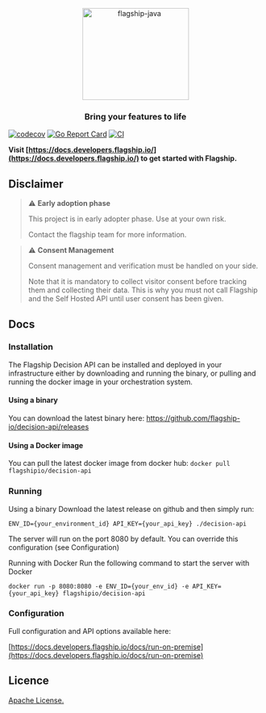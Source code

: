 <p align="center">
<img  src="https://mk0abtastybwtpirqi5t.kinstacdn.com/wp-content/uploads/picture-solutions-persona-product-flagship.jpg"  width="211"  height="182"  alt="flagship-java"  />
</p>
<h3 align="center">Bring your features to life</h3>

[![codecov](https://codecov.io/gh/flagship-io/decision-api/branch/main/graph/badge.svg?token=Jvuh2U89uA)](https://codecov.io/gh/flagship-io/decision-api)
[![Go Report Card](https://goreportcard.com/badge/github.com/flagship-io/decision-api)](https://goreportcard.com/report/github.com/flagship-io/decision-api)
[![CI](https://github.com/flagship-io/decision-api/actions/workflows/ci.yml/badge.svg)](https://github.com/flagship-io/decision-api/actions/workflows/ci.yml) 

**Visit [https://docs.developers.flagship.io/](https://docs.developers.flagship.io/) to get started with Flagship.**

## Disclaimer

> :warning: **Early adoption phase**
>
> This project is in early adopter phase. Use at your own risk.
>
> Contact the flagship team for more information.

> :warning: **Consent Management**
>
> Consent management and verification must be handled on your side.
>
> Note that it is mandatory to collect visitor consent before tracking them and collecting their data. This is why you must not call Flagship and the Self Hosted API until user consent has been given.

## Docs

### Installation
The Flagship Decision API can be installed and deployed in your infrastructure either by downloading and running the binary, or pulling and running the docker image in your orchestration system.

#### Using a binary
You can download the latest binary here: https://github.com/flagship-io/decision-api/releases

#### Using a Docker image
You can pull the latest docker image from docker hub:
`docker pull flagshipio/decision-api`

### Running
Using a binary
Download the latest release on github and then simply run:

`ENV_ID={your_environment_id} API_KEY={your_api_key} ./decision-api`

The server will run on the port 8080 by default. You can override this configuration (see Configuration)

Running with Docker
Run the following command to start the server with Docker

`docker run -p 8080:8080 -e ENV_ID={your_env_id} -e API_KEY={your_api_key} flagshipio/decision-api`

### Configuration
Full configuration and API options available here:

[https://docs.developers.flagship.io/docs/run-on-premise](https://docs.developers.flagship.io/docs/run-on-premise)

## Licence

[Apache License.](https://github.com/flagship-io/decision-api/blob/main/LICENSE)
